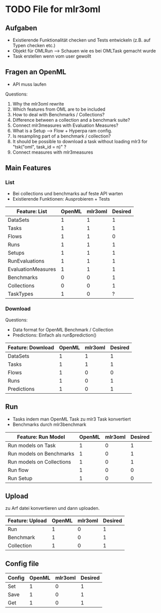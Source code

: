 # TODO File for mlr3oml 


## Aufgaben
- Existierende Funktionalität checken und Tests entwickeln (z.B.
  auf Typen checken etc.)
- Objekt für OMLRun  --> Schauen wie es bei OMLTask gemacht wurde 
- Task erstellen wenn vom user gewollt 

## Fragen an OpenML
 - API muss laufen 


Questions: 
1. Why the mlr3oml rewrite
1. Which features from OML are to be included 
1. How to deal with Benchmarks / Collections? 
1. Difference between a collection and a benchmark suite?
1. Connect mlr3measures with Evaluation Measures? 
1. What is a Setup --> Flow + Hyperpa ram config. 
1. Is resampling part of a benchmark / collection?
1. It should be possible to download a task without 
loading mlr3 for "tsk("oml", task_id  = n)" ? 
1. Connect measures with mlr3measures


## Main Features 

### List

- Bei collections und benchmarks auf feste  API warten 
- Existierende Funktionen: Ausprobieren + Tests 


| Feature: List      | OpenML | mlr3oml | Desired |
| ------------------ | ------ | ------- | ------- |
| DataSets           | 1      | 1       | 1       |
| Tasks              | 1      | 1       | 1       |
| Flows              | 1      | 1       | 0       |
| Runs               | 1      | 1       | 1       |
| Setups             | 1      | 1       | 1       |
| RunEvaluations     | 1      | 1       | 1       |
| EvaluationMeasures | 1      | 1       | 1       |
| Benchmarks         | 0      | 0       | 1       |
| Collections        | 0      | 0       | 1       |
| TaskTypes          | 1      | 0       | ?       |

### Download
Questions: 
- Data format for OpenML Benchmark / Collection 
- Predictions: Einfach als run$prediction()

| Feature: Download | OpenML | mlr3oml | Desired |
| ----------------- | ------ | ------- | ------- |
| DataSets          | 1      | 1       | 1       |
| Tasks             | 1      | 1       | 1       |
| Flows             | 1      | 0       | 0       |
| Runs              | 1      | 0       | 1       |
| Predictions       | 1      | 0       | 1       |

## Run 
- Tasks indem man OpenML Task zu mlr3 Task konvertiert
- Benchmarks durch mlr3benchmark 

| Feature: Run Model        | OpenML | mlr3oml | Desired |
| ------------------------- | ------ | ------- | ------- |
| Run models on Task        | 1      | 0       | 1       |
| Run models on Benchmarks  | 1      | 0       | 1       |
| Run models on Collections | 1      | 0       | 1       |
| Run flow                  | 1      | 0       | 0       |
| Run Setup                 | 1      | 0       | 0       |

## Upload
zu Arf datei konvertieren und dann uploaden. 

| Feature: Upload | OpenML | mlr3oml | Desired |
| --------------- | ------ | ------- | ------- |
| Run             | 1      | 0       | 1       |
| Benchmark       | 1      | 0       | 1       |
| Collection      | 1      | 0       | 1       |

## Config file
| Config | OpenML | mlr3oml | Desired |
| ------ | ------ | ------- | ------- |
| Set    | 1      | 0       | 1       |
| Save   | 1      | 0       | 1       |
| Get    | 1      | 0       | 1       |

